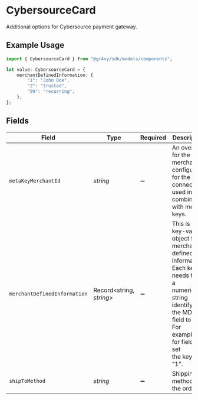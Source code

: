 # CybersourceCard

Additional options for Cybersource payment gateway.

## Example Usage

```typescript
import { CybersourceCard } from "@gr4vy/sdk/models/components";

let value: CybersourceCard = {
    merchantDefinedInformation: {
        "1": "John Doe",
        "2": "trusted",
        "99": "recurring",
    },
};
```

## Fields

| Field                                                                                                                                                                             | Type                                                                                                                                                                              | Required                                                                                                                                                                          | Description                                                                                                                                                                       | Example                                                                                                                                                                           |
| --------------------------------------------------------------------------------------------------------------------------------------------------------------------------------- | --------------------------------------------------------------------------------------------------------------------------------------------------------------------------------- | --------------------------------------------------------------------------------------------------------------------------------------------------------------------------------- | --------------------------------------------------------------------------------------------------------------------------------------------------------------------------------- | --------------------------------------------------------------------------------------------------------------------------------------------------------------------------------- |
| `metaKeyMerchantId`                                                                                                                                                               | *string*                                                                                                                                                                          | :heavy_minus_sign:                                                                                                                                                                | An override for the merchant ID configured for the connector,<br/>used in combination with meta keys.                                                                             |                                                                                                                                                                                   |
| `merchantDefinedInformation`                                                                                                                                                      | Record<string, *string*>                                                                                                                                                          | :heavy_minus_sign:                                                                                                                                                                | This is a key-value object for merchant defined information. Each key needs to be a<br/>numeric string identifying the MDI field to set. For example, for field 1 set<br/>the key to "1". | {<br/>"1": "John Doe",<br/>"2": "trusted",<br/>"99": "recurring"<br/>}                                                                                                            |
| `shipToMethod`                                                                                                                                                                    | *string*                                                                                                                                                                          | :heavy_minus_sign:                                                                                                                                                                | Shipping method for the order.                                                                                                                                                    |                                                                                                                                                                                   |